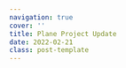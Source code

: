 ```yaml
---
navigation: true
cover: ''
title: Plane Project Update
date: 2022-02-21
class: post-template
---
```

